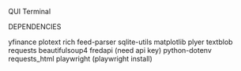 QUI Terminal

DEPENDENCIES

yfinance
plotext
rich
feed-parser
sqlite-utils
matplotlib
plyer
textblob
requests
beautifulsoup4
fredapi (need api key)
python-dotenv
requests_html
playwright (playwright install)

